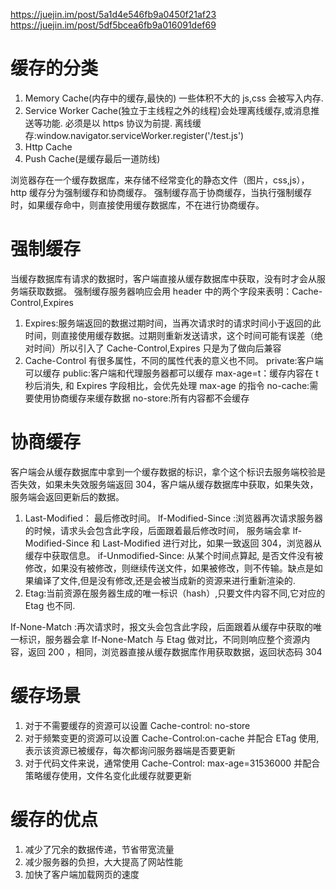 https://juejin.im/post/5a1d4e546fb9a0450f21af23
https://juejin.im/post/5df5bcea6fb9a016091def69

# 缓存的分类

1. Memory Cache(内存中的缓存,最快的) 一些体积不大的 js,css 会被写入内存.
2. Service Worker Cache(独立于主线程之外的线程)会处理离线缓存,或消息推送等功能. 必须是以 https 协议为前提.
   离线缓存:window.navigator.serviceWorker.register('/test.js')
3. Http Cache
4. Push Cache(是缓存最后一道防线)

浏览器存在一个缓存数据库，来存储不经常变化的静态文件（图片，css,js），http 缓存分为强制缓存和协商缓存。
强制缓存高于协商缓存，当执行强制缓存时，如果缓存命中，则直接使用缓存数据库，不在进行协商缓存。

# 强制缓存

当缓存数据库有请求的数据时，客户端直接从缓存数据库中获取，没有时才会从服务端获取数据。
强制缓存服务器响应会用 header 中的两个字段来表明：Cache-Control,Expires

1. Expires:服务端返回的数据过期时间，当再次请求时的请求时间小于返回的此时间，则直接使用缓存数据。过期则重新发送请求，这个时间可能有误差（绝对时间）所以引入了 Cache-Control,Expires 只是为了做向后兼容
2. Cache-Control 有很多属性，不同的属性代表的意义也不同。
   private:客户端可以缓存
   public:客户端和代理服务器都可以缓存
   max-age=t：缓存内容在 t 秒后消失, 和 Expires 字段相比，会优先处理 max-age 的指令
   no-cache:需要使用协商缓存来缓存数据
   no-store:所有内容都不会缓存

# 协商缓存

客户端会从缓存数据库中拿到一个缓存数据的标识，拿个这个标识去服务端校验是否失效，如果未失效服务端返回 304，客户端从缓存数据库中获取，如果失效，服务端会返回更新后的数据。

1. Last-Modified： 最后修改时间。
   lf-Modified-Since :浏览器再次请求服务器的时候，请求头会包含此字段，后面跟着最后修改时间，
   服务端会拿 lf-Modified-Since 和 Last-Modified 进行对比，如果一致返回 304，浏览器从缓存中获取信息。
   if-Unmodified-Since: 从某个时间点算起, 是否文件没有被修改，如果没有被修改，则继续传送文件，如果被修改，则不传输。缺点是如果编译了文件,但是没有修改,还是会被当成新的资源来进行重新渲染的.
2. Etag:当前资源在服务器生成的唯一标识（hash）,只要文件内容不同,它对应的 Etag 也不同.

If-None-Match :再次请求时，报文头会包含此字段，后面跟着从缓存中获取的唯一标识，服务器会拿 If-None-Match 与 Etag 做对比，不同则响应整个资源内容，返回 200 ，相同，浏览器直接从缓存数据库作用获取数据，返回状态码 304

# 缓存场景

1. 对于不需要缓存的资源可以设置 Cache-control: no-store
2. 对于频繁变更的资源可以设置 Cache-Control:on-cache 并配合 ETag 使用,表示该资源已被缓存，每次都询问服务器端是否要更新
3. 对于代码文件来说，通常使用 Cache-Control: max-age=31536000 并配合策略缓存使用，文件名变化此缓存就要更新

# 缓存的优点

1. 减少了冗余的数据传递，节省带宽流量
2. 减少服务器的负担，大大提高了网站性能
3. 加快了客户端加载网页的速度
